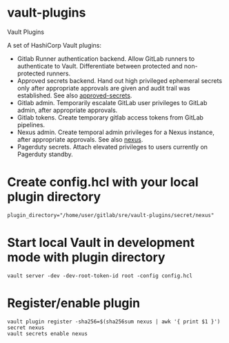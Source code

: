 # vault-plugins

Vault Plugins

A set of HashiCorp Vault plugins:

- Gitlab Runner authentication backend. Allow GitLab runners to authenticate to Vault. Differentiate between protected
  and non-protected runners.
- Approved secrets backend. Hand out high privileged ephemeral secrets only after appropriate approvals are given and 
  audit trail was established. See also [approved-secrets](/secret/approved-secrets/README.md).
- Gitlab admin. Temporarily escalate GitLab user privileges to GitLab admin, after appropriate approvals.
- Gitlab tokens. Create temporary gitlab access tokens from GitLab pipelines.
- Nexus admin. Create temporal admin privileges for a Nexus instance, after appropriate approvals. See also [nexus](/secret/nexus/README.md).
- Pagerduty secrets. Attach elevated privileges to users currently on Pagerduty standby.


# Create config.hcl with your local plugin directory

```
plugin_directory="/home/user/gitlab/sre/vault-plugins/secret/nexus"
```

# Start local Vault in development mode with plugin directory

```
vault server -dev -dev-root-token-id root -config config.hcl
```

# Register/enable plugin

```
vault plugin register -sha256=$(sha256sum nexus | awk '{ print $1 }') secret nexus
vault secrets enable nexus
```
